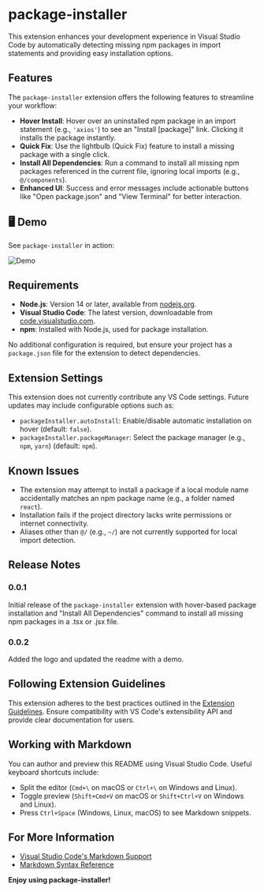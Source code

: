# package-installer

This extension enhances your development experience in Visual Studio Code by automatically detecting missing npm packages in import statements and providing easy installation options.

## Features

The `package-installer` extension offers the following features to streamline your workflow:

- **Hover Install**: Hover over an uninstalled npm package in an import statement (e.g., `'axios'`) to see an "Install [package]" link. Clicking it installs the package instantly.
- **Quick Fix**: Use the lightbulb (Quick Fix) feature to install a missing package with a single click.
- **Install All Dependencies**: Run a command to install all missing npm packages referenced in the current file, ignoring local imports (e.g., `@/components`).
- **Enhanced UI**: Success and error messages include actionable buttons like "Open package.json" and "View Terminal" for better interaction.



## 🖥️ Demo

See `package-installer` in action:

![Demo](image/demo.gif)

## Requirements

- **Node.js**: Version 14 or later, available from [nodejs.org](https://nodejs.org).
- **Visual Studio Code**: The latest version, downloadable from [code.visualstudio.com](https://code.visualstudio.com).
- **npm**: Installed with Node.js, used for package installation.

No additional configuration is required, but ensure your project has a `package.json` file for the extension to detect dependencies.

## Extension Settings

This extension does not currently contribute any VS Code settings. Future updates may include configurable options such as:

- `packageInstaller.autoInstall`: Enable/disable automatic installation on hover (default: `false`).
- `packageInstaller.packageManager`: Select the package manager (e.g., `npm`, `yarn`) (default: `npm`).

## Known Issues

- The extension may attempt to install a package if a local module name accidentally matches an npm package name (e.g., a folder named `react`).
- Installation fails if the project directory lacks write permissions or internet connectivity.
- Aliases other than `@/` (e.g., `~/`) are not currently supported for local import detection.

## Release Notes

### 0.0.1
Initial release of the `package-installer` extension with hover-based package installation and "Install All Dependencies" command to install all missing npm packages in a .tsx or .jsx file.

### 0.0.2
Added the logo and updated the readme with a demo.


## Following Extension Guidelines

This extension adheres to the best practices outlined in the [Extension Guidelines](https://code.visualstudio.com/api/references/extension-guidelines). Ensure compatibility with VS Code's extensibility API and provide clear documentation for users.

## Working with Markdown

You can author and preview this README using Visual Studio Code. Useful keyboard shortcuts include:

- Split the editor (`Cmd+\` on macOS or `Ctrl+\` on Windows and Linux).
- Toggle preview (`Shift+Cmd+V` on macOS or `Shift+Ctrl+V` on Windows and Linux).
- Press `Ctrl+Space` (Windows, Linux, macOS) to see Markdown snippets.

## For More Information

- [Visual Studio Code's Markdown Support](http://code.visualstudio.com/docs/languages/markdown)
- [Markdown Syntax Reference](https://help.github.com/articles/markdown-basics/)

**Enjoy using package-installer!**
